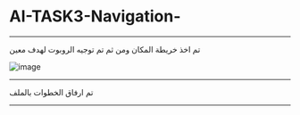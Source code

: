 # AI-TASK3-Navigation-
***
تم اخذ خريطة المكان ومن ثم تم توجيه الروبوت لهدف معين 

![image](https://user-images.githubusercontent.com/85882059/125889645-9921a438-53f8-4e88-9ede-8b2aff2b739b.png)

***
تم ارفاق الخطوات بالملف
***
